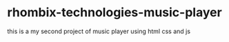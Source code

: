 # rhombix-technologies-music-player
this is a my second project of music player using html css and js 
